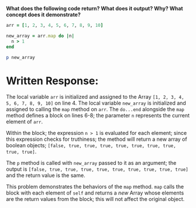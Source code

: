 **What does the following code return? What does it output? Why? What concept does it demonstrate?**

```ruby
arr = [1, 2, 3, 4, 5, 6, 7, 8, 9, 10]

new_array = arr.map do |n|
  n > 1
end

p new_array
```
# Written Response:

The local variable `arr` is initialized and assigned to the Array `[1, 2, 3, 4, 5, 6, 7, 8, 9, 10]` on line 4. The local variable `new_array` is initialized and assigned to calling the `map` method on `arr`. The `do...end` alongside the `map` method defines a block on lines 6-8; the parameter `n` represents the current element of `arr`.

Within the block; the expression `n > 1` is evaluated for each element; since this expression checks for truthiness; the method will return a new array of boolean objects; `[false, true, true, true, true, true, true, true, true, true]`.

The `p` method is called with `new_array` passed to it as an argument; the output is `[false, true, true, true, true, true, true, true, true, true]` and the return value is the same.

This problem demonstrates the behaviors of the `map` method. `map` calls the block with each element of `self` and returns a *new* Array whose elements are the return values from the block; this will not affect the original object.